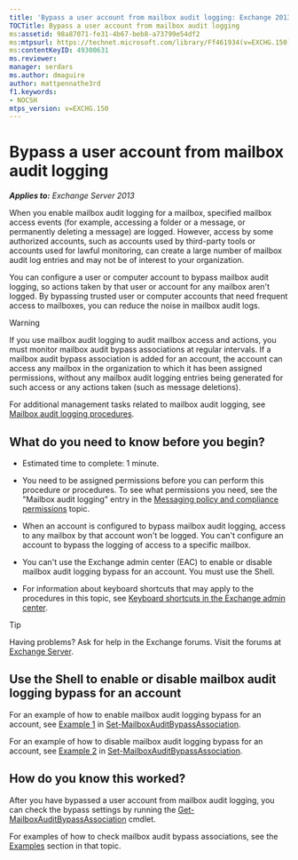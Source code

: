 ```yaml
---
title: 'Bypass a user account from mailbox audit logging: Exchange 2013 Help'
TOCTitle: Bypass a user account from mailbox audit logging
ms:assetid: 98a87071-fe31-4b67-beb8-a73799e54df2
ms:mtpsurl: https://technet.microsoft.com/library/Ff461934(v=EXCHG.150)
ms:contentKeyID: 49300631
ms.reviewer: 
manager: serdars
ms.author: dmaguire
author: mattpennathe3rd
f1.keywords:
- NOCSH
mtps_version: v=EXCHG.150
---
```


# Bypass a user account from mailbox audit logging

_**Applies to:** Exchange Server 2013_

When you enable mailbox audit logging for a mailbox, specified mailbox access events (for example, accessing a folder or a message, or permanently deleting a message) are logged. However, access by some authorized accounts, such as accounts used by third-party tools or accounts used for lawful monitoring, can create a large number of mailbox audit log entries and may not be of interest to your organization.

You can configure a user or computer account to bypass mailbox audit logging, so actions taken by that user or account for any mailbox aren't logged. By bypassing trusted user or computer accounts that need frequent access to mailboxes, you can reduce the noise in mailbox audit logs.

> [!WARNING]
> If you use mailbox audit logging to audit mailbox access and actions, you must monitor mailbox audit bypass associations at regular intervals. If a mailbox audit bypass association is added for an account, the account can access any mailbox in the organization to which it has been assigned permissions, without any mailbox audit logging entries being generated for such access or any actions taken (such as message deletions).

For additional management tasks related to mailbox audit logging, see [Mailbox audit logging procedures](mailbox-audit-logging-procedures-exchange-2013-help.md).

## What do you need to know before you begin?

- Estimated time to complete: 1 minute.

- You need to be assigned permissions before you can perform this procedure or procedures. To see what permissions you need, see the "Mailbox audit logging" entry in the [Messaging policy and compliance permissions](messaging-policy-and-compliance-permissions-exchange-2013-help.md) topic.

- When an account is configured to bypass mailbox audit logging, access to any mailbox by that account won't be logged. You can't configure an account to bypass the logging of access to a specific mailbox.

- You can't use the Exchange admin center (EAC) to enable or disable mailbox audit logging bypass for an account. You must use the Shell.

- For information about keyboard shortcuts that may apply to the procedures in this topic, see [Keyboard shortcuts in the Exchange admin center](keyboard-shortcuts-in-the-exchange-admin-center-2013-help.md).

> [!TIP]
> Having problems? Ask for help in the Exchange forums. Visit the forums at [Exchange Server](https://go.microsoft.com/fwlink/p/?linkid=60612).

## Use the Shell to enable or disable mailbox audit logging bypass for an account

For an example of how to enable mailbox audit logging bypass for an account, see [Example 1](https://docs.microsoft.com/powershell/module/exchange/Set-MailboxAuditBypassAssociation#examples) in [Set-MailboxAuditBypassAssociation](https://docs.microsoft.com/powershell/module/exchange/Set-MailboxAuditBypassAssociation).

For an example of how to disable mailbox audit logging bypass for an account, see [Example 2](https://docs.microsoft.com/powershell/module/exchange/Set-MailboxAuditBypassAssociation#examples) in [Set-MailboxAuditBypassAssociation](https://docs.microsoft.com/powershell/module/exchange/Set-MailboxAuditBypassAssociation).

## How do you know this worked?

After you have bypassed a user account from mailbox audit logging, you can check the bypass settings by running the [Get-MailboxAuditBypassAssociation](https://docs.microsoft.com/powershell/module/exchange/Get-MailboxAuditBypassAssociation) cmdlet.

For examples of how to check mailbox audit bypass associations, see the [Examples](https://docs.microsoft.com/powershell/module/exchange/Get-MailboxAuditBypassAssociation#examples) section in that topic.